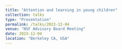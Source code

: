 ```yaml
---
title: "Attention and learning in young children"
collection: talks
type: "Presentation"
permalink: /talks/2023-12-04
venue: "NSF Advisory Board Meeting"
date: 2023-12-04
location: "Berkeley CA, USA"
---
```


